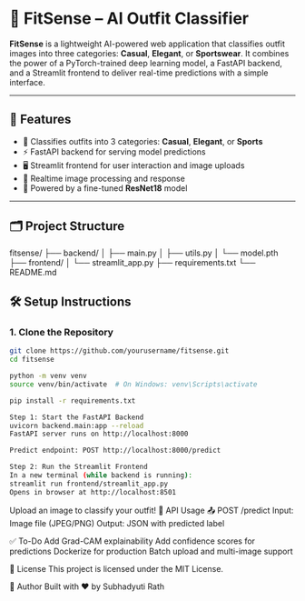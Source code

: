 # 👕 FitSense – AI Outfit Classifier

**FitSense** is a lightweight AI-powered web application that classifies outfit images into three categories: **Casual**, **Elegant**, or **Sportswear**. It combines the power of a PyTorch-trained deep learning model, a FastAPI backend, and a Streamlit frontend to deliver real-time predictions with a simple interface.

---

## 🚀 Features

- 🎯 Classifies outfits into 3 categories: **Casual**, **Elegant**, or **Sports**
- ⚡ FastAPI backend for serving model predictions
- 🖥️ Streamlit frontend for user interaction and image uploads
- 🔁 Realtime image processing and response
- 🧠 Powered by a fine-tuned **ResNet18** model

---

## 🗂️ Project Structure

fitsense/
├── backend/
│   ├── main.py
│   ├── utils.py
│   └── model.pth
├── frontend/
│   └── streamlit_app.py
├── requirements.txt
└── README.md


## 🛠️ Setup Instructions

### 1. Clone the Repository

```bash
git clone https://github.com/yourusername/fitsense.git
cd fitsense

python -m venv venv
source venv/bin/activate  # On Windows: venv\Scripts\activate

pip install -r requirements.txt

Step 1: Start the FastAPI Backend
uvicorn backend.main:app --reload
FastAPI server runs on http://localhost:8000

Predict endpoint: POST http://localhost:8000/predict

Step 2: Run the Streamlit Frontend
In a new terminal (while backend is running):
streamlit run frontend/streamlit_app.py
Opens in browser at http://localhost:8501
```

Upload an image to classify your outfit!
🧪 API Usage
📤 POST /predict
Input: Image file (JPEG/PNG)
Output: JSON with predicted label



✅ To-Do
 Add Grad-CAM explainability
 Add confidence scores for predictions
 Dockerize for production
 Batch upload and multi-image support

📄 License
This project is licensed under the MIT License.

👤 Author
Built with ❤️ by Subhadyuti Rath

